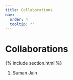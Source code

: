 ```yaml
---
title: Collaborations
nav:
  order: 4
  tooltip: ""
---
```


# <i class="fas fa-feather-alt"></i>Collaborations

{% include section.html %}

1. Suman Jain






